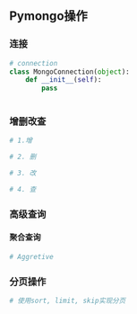 ## Pymongo操作

### 连接

```python
# connection
class MongoConnection(object):
    def __init__(self):
        pass
    
```

### 增删改查

```python
# 1.增

# 2. 删

# 3. 改

# 4. 查

```

### 高级查询

#### 聚合查询

```python
# Aggretive

```

### 分页操作

```python
# 使用sort, limit, skip实现分页

```



